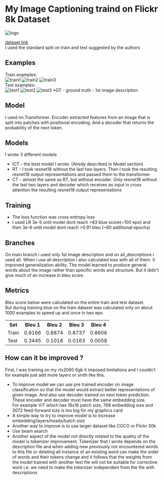 # My Image Captioning traind on Flickr 8k Dataset
![logo](images/main_pic.png)

[dataset link](https://www.kaggle.com/datasets/jainamshah17/flicker8k-image-captioning)  
I used the standard split on train and test suggested by the authors

## Examples  
Train examples:  
![train1](images/train1.png) ![train2](images/train2.png) ![train3](images/train3.png)  
Test examples:  
![test1](images/test1.png) ![test2](images/test2.png) ![test3](images/test3.png)
*GT - ground truth - 1st image description

## Model 
I used nn.Transformer. Encoder extracted features from an image that is split into patches with positional encoding. And a decoder that returns the probability of the next token.

## Models  
I wrote 3 different models 
* ICT - the best model I wrote. (Alredy described in Model section)
* RT - I took resnet18 without the last two layers. Then I took the resulting resnet18 output representations and passed them to the transformer 
* CT - almost the same as RT, but without encoder. Only resnet18 without the last two layers and decoder which receives as input in cross attention the resulting resnet18 output representations

## Training
* The loss function was cross entropy loss
* I used LR 3e-5 until model dont reach >83 blue score(~100 epo) and then 3e-6 until model dont reach >0.91 bleu (~60 additional epochs) 

## Branches
On main branch i used only 1st image description and on all_descriptions i used all.
When i use all description i also calculated loss with all of them. It improved generalization ability. The model learned to produce general words about the image rather than specific words and structure. But it didn't give much of an increase in bleu score.

## Metrics
Bleu score below were calculated on the entire train and test dataset.  
But during training blue on the train dataset was calculated only on about 1000 examples to speed up and once in two epo
<table>
  <tr>
    <th>Set</th>
    <th>Bleu 1</th>
    <th>Bleu 2</th>
    <th>Bleu 3</th>
    <th>Bleu 4</th>
  </tr>
  <tr>
    <td>Train</td>
    <td>0.9166</td>
    <td>0.8874</td>
    <td>0.8737</td>
    <td>0.8606</td>
  </tr>
  <tr>
    <td>Test</td>
    <td>0.3445</td>
    <td>0.1018</td>
    <td>0.0163</td>
    <td>0.0058</td>
  </tr>
</table>

## How can it be improved ?
First, I was training on my rtx2060 6gb it imposed limitations and I couldn't for example just add more layers or smth like this.
* To improve model we can use pre trained encoder on image classification so that the model would extract better representations of given image. And also use decoder trained on next token prediction.
These encoder and decoder must have the same embedding size.  
For example ViT which has 16x16 patch size, 768 embedding size and 3072 feed-forward size is too big for my graphics card  
* A simple way to try to improve model is to increase embedding/layers/heads/batch size
* Another way to improve is to use larger dataset like COCO or Flickr 30k
* Use beam search 
* Another aspect of the model not directly related to the quality of the model is tokenizer improvement. Tokenizer that I wrote depends on the description file and when adding new previously not encountered words to this file or deleting all instance of an existing word can make the order of words and their tokens change and it follows that the weights from the model trained with another text file will not be suitable for corrective work i.e. we need to make the tokenizer independent from the file with descriptions